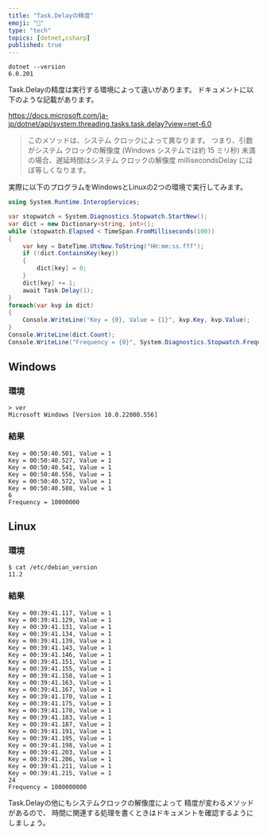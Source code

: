 ```yaml
---
title: "Task.Delayの精度"
emoji: "🔖"
type: "tech"
topics: [dotnet,csharp]
published: true
---
```


```
dotnet --version
6.0.201
```

Task.Delayの精度は実行する環境によって違いがあります。
ドキュメントに以下のような記載があります。

https://docs.microsoft.com/ja-jp/dotnet/api/system.threading.tasks.task.delay?view=net-6.0

> このメソッドは、システム クロックによって異なります。 つまり、引数がシステム クロックの解像度 (Windows システムでは約 15 ミリ秒) 未満の場合、遅延時間はシステム クロックの解像度 millisecondsDelay にほぼ等しくなります。

実際に以下のプログラムをWindowsとLinuxの2つの環境で実行してみます。
```cs
using System.Runtime.InteropServices;

var stopwatch = System.Diagnostics.Stopwatch.StartNew();
var dict = new Dictionary<string, int>();
while (stopwatch.Elapsed < TimeSpan.FromMilliseconds(100))
{
	var key = DateTime.UtcNow.ToString("HH:mm:ss.fff");
	if (!dict.ContainsKey(key))
	{
		dict[key] = 0;
	}
	dict[key] += 1;
	await Task.Delay(1);
}
foreach(var kvp in dict)
{
	Console.WriteLine("Key = {0}, Value = {1}", kvp.Key, kvp.Value);
}
Console.WriteLine(dict.Count);
Console.WriteLine("Frequency = {0}", System.Diagnostics.Stopwatch.Frequency);
```

## Windows

### 環境

```
> ver
Microsoft Windows [Version 10.0.22000.556]
```

### 結果

```
Key = 00:50:40.501, Value = 1
Key = 00:50:40.527, Value = 1
Key = 00:50:40.541, Value = 1
Key = 00:50:40.556, Value = 1
Key = 00:50:40.572, Value = 1
Key = 00:50:40.588, Value = 1
6
Frequency = 10000000
```

## Linux

### 環境

```
$ cat /etc/debian_version
11.2
```

### 結果

```
Key = 00:39:41.117, Value = 1
Key = 00:39:41.129, Value = 1
Key = 00:39:41.131, Value = 1
Key = 00:39:41.134, Value = 1
Key = 00:39:41.139, Value = 1
Key = 00:39:41.143, Value = 1
Key = 00:39:41.146, Value = 1
Key = 00:39:41.151, Value = 1
Key = 00:39:41.155, Value = 1
Key = 00:39:41.158, Value = 1
Key = 00:39:41.163, Value = 1
Key = 00:39:41.167, Value = 1
Key = 00:39:41.170, Value = 1
Key = 00:39:41.175, Value = 1
Key = 00:39:41.178, Value = 1
Key = 00:39:41.183, Value = 1
Key = 00:39:41.187, Value = 1
Key = 00:39:41.191, Value = 1
Key = 00:39:41.195, Value = 1
Key = 00:39:41.198, Value = 1
Key = 00:39:41.203, Value = 1
Key = 00:39:41.206, Value = 1
Key = 00:39:41.211, Value = 1
Key = 00:39:41.215, Value = 1
24
Frequency = 1000000000
```

Task.Delayの他にもシステムクロックの解像度によって
精度が変わるメソッドがあるので、
時間に関連する処理を書くときはドキュメントを確認するようにしましょう。
